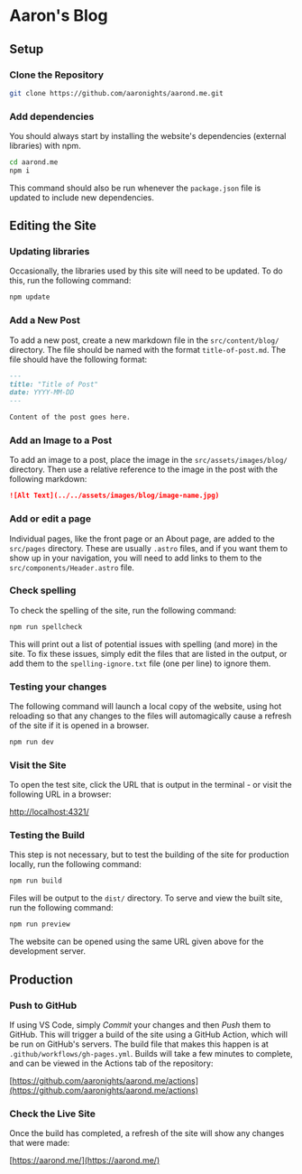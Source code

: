 # Aaron's Blog

## Setup

### Clone the Repository

```bash
git clone https://github.com/aaronights/aarond.me.git
```

### Add dependencies

You should always start by installing the website's dependencies (external libraries) with npm.

```bash
cd aarond.me
npm i
```

This command should also be run whenever the `package.json` file is updated to include new dependencies.

## Editing the Site

### Updating libraries

Occasionally, the libraries used by this site will need to be updated. To do this, run the following command:

```bash
npm update
```

### Add a New Post

To add a new post, create a new markdown file in the `src/content/blog/` directory. The file should be named with the format `title-of-post.md`. The file should have the following format:

```markdown
---
title: "Title of Post"
date: YYYY-MM-DD
---

Content of the post goes here.
```

### Add an Image to a Post

To add an image to a post, place the image in the `src/assets/images/blog/` directory. Then use a relative reference to the image in the post with the following markdown:

```markdown
![Alt Text](../../assets/images/blog/image-name.jpg)
```

### Add or edit a page

Individual pages, like the front page or an About page, are added to the `src/pages` directory. These are usually `.astro` files, and if you want them to show up in your navigation, you will need to add links to them to the `src/components/Header.astro` file.

### Check spelling

To check the spelling of the site, run the following command:

```bash
npm run spellcheck
```

This will print out a list of potential issues with spelling (and more) in the site. To fix these issues, simply edit the files that are listed in the output, or add them to the `spelling-ignore.txt` file (one per line) to ignore them.

### Testing your changes

The following command will launch a local copy of the website, using hot reloading so that any changes to the files will automagically cause a refresh of the site if it is opened in a browser.

```bash
npm run dev
```

### Visit the Site

To open the test site, click the URL that is output in the terminal - or visit the following URL in a browser:

[http://localhost:4321/](http://localhost:4321/)

### Testing the Build

This step is not necessary, but to test the building of the site for production locally, run the following command:

```bash
npm run build
```

Files will be output to the `dist/` directory. To serve and view the built site, run the following command:

```bash
npm run preview
```

The website can be opened using the same URL given above for the development server.

## Production

### Push to GitHub

If using VS Code, simply _Commit_ your changes and then _Push_ them to GitHub. This will trigger a build of the site using a GitHub Action, which will be run on GitHub's servers. The build file that makes this happen is at `.github/workflows/gh-pages.yml`. Builds will take a few minutes to complete, and can be viewed in the Actions tab of the repository:

[https://github.com/aaronights/aarond.me/actions](https://github.com/aaronights/aarond.me/actions)

### Check the Live Site

Once the build has completed, a refresh of the site will show any changes that were made:

[https://aarond.me/](https://aarond.me/)
